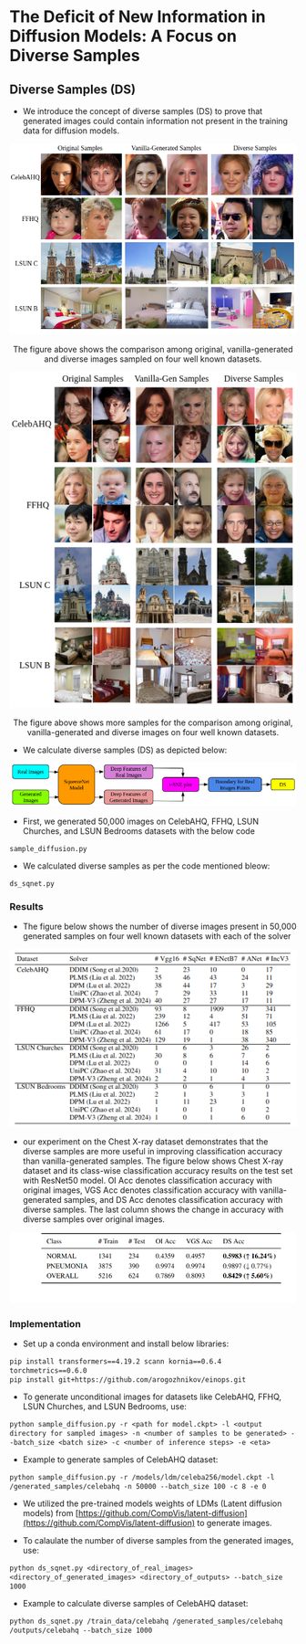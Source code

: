# The Deficit of New Information in Diffusion Models: A Focus on Diverse Samples

## Diverse Samples (DS)
- We introduce the concept of diverse samples (DS) to prove that generated images could contain information not present in the training data for diffusion models.

<div align="center">
    <img src="diverse_samples.png" alt="diverse samples">
    <p>The figure above shows the comparison among original, vanilla-generated and diverse images sampled on four well known datasets.</p>
</div>

<div align="center">
    <img src="more_samples.png" alt="more samples">
    <p>The figure above shows more samples for the comparison among original, vanilla-generated and diverse images on four well known datasets.</p>
</div>

- We calculate diverse samples (DS) as depicted below:

<div align="center">
    <img src="ds_flowchart.png" alt="Diverse samples Solver">
</div>

- First, we generated 50,000 images on CelebAHQ, FFHQ, LSUN Churches, and LSUN Bedrooms datasets with the below code
```shell script
sample_diffusion.py
``` 
- We calculated diverse samples as per the code mentioned bleow:
```shell script
ds_sqnet.py
``` 

### Results
- The figure below shows the number of diverse images present in 50,000 generated samples on four well known datasets with each of the solver
<div align="center">
    <img src="count_diverse_samples.png" alt="Number of diverse samples">
</div>

- our experiment on the Chest X-ray dataset demonstrates that the diverse samples are more useful in improving classification accuracy than vanilla-generated samples. The figure below shows Chest X-ray dataset and its class-wise classification accuracy results on the test set with ResNet50 model. OI Acc denotes classification accuracy with original images, VGS Acc denotes classification accuracy with vanilla-generated samples, and DS Acc denotes classification accuracy with diverse samples. The last column shows the change in accuracy with diverse samples over original images.
<div align="center">
    <img src="chest_x-ray_results.png" alt="Results on Chest x-ray dataset">
</div>

### Implementation
  
- Set up a conda environment and install below libraries:

```shell script
pip install transformers==4.19.2 scann kornia==0.6.4 torchmetrics==0.6.0
pip install git+https://github.com/arogozhnikov/einops.git
```
- To generate unconditional images for datasets like CelebAHQ, FFHQ, LSUN Churches, and LSUN Bedrooms, use:

```shell script
python sample_diffusion.py -r <path for model.ckpt> -l <output directory for sampled images> -n <number of samples to be generated> --batch_size <batch size> -c <number of inference steps> -e <eta>
```

- Example to generate samples of CelebAHQ dataset:
```shell script
python sample_diffusion.py -r /models/ldm/celeba256/model.ckpt -l /generated_samples/celebahq -n 50000 --batch_size 100 -c 8 -e 0
```
- We utilized the pre-trained models weights of LDMs (Latent diffusion models) from  [https://github.com/CompVis/latent-diffusion](https://github.com/CompVis/latent-diffusion) to generate images.
  
- To calaulate the number of diverse samples from the generated images, use:
```shell script
python ds_sqnet.py <directory_of_real_images> <directory_of_generated_images> <directory_of_outputs> --batch_size 1000
```
- Example to calculate diverse samples of CelebAHQ dataset:
```shell script
python ds_sqnet.py /train_data/celebahq /generated_samples/celebahq /outputs/celebahq --batch_size 1000
```

